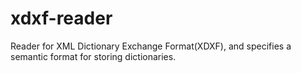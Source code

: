 # xdxf-reader
Reader for XML Dictionary Exchange Format(XDXF), and specifies a semantic format for storing dictionaries.
